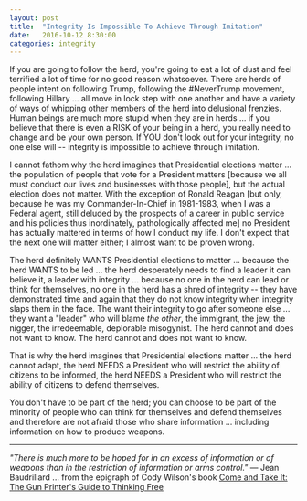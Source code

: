 ```yaml
---
layout: post
title:  "Integrity Is Impossible To Achieve Through Imitation"
date:   2016-10-12 8:30:00
categories: integrity
---
```

If you are going to follow the herd, you're going to eat a lot of dust and feel terrified a lot of time for no good reason whatsoever.  There are herds of people intent on following Trump, following the #NeverTrump movement, following Hillary ... all move in lock step with one another and have a variety of ways of whipping other members of the herd into delusional frenzies.  Human beings are much more stupid when they are in herds ... if you believe that there is even a RISK of your being in a herd, you really need to change and be your own person. If YOU don't look out for your integrity, no one else will -- integrity is impossible to achieve through imitation.

I cannot fathom why the herd imagines that Presidential elections matter ... the population of people that vote for a President matters [because we all must conduct our lives and businesses with those people], but the actual election does not matter.  With the exception of Ronald Reagan [but only, because he was my Commander-In-Chief in 1981-1983, when I was a Federal agent, still deluded by the prospects of a career in public service and his policies thus inordinately, pathologically affected me] no President has actually mattered in terms of how I conduct my life.  I don't expect that the next one will matter either; I almost want to be proven wrong.

The herd definitely WANTS Presidential elections to matter ... because the herd WANTS to be led ... the herd desperately needs to find a leader it can believe it, a leader with integrity ... because no one in the herd can lead or think for themselves, no one in the herd has a shred of integrity -- they have demonstrated time and again that they do not know integrity when integrity slaps them in the face. The want their integrity to go after someone else ... they want a "leader" who will blame *the other*, the immigrant, the jew, the nigger, the irredeemable, deplorable misogynist. The herd cannot and does not want to know.  The herd cannot and does not want to know.

That is why the herd imagines that Presidential elections matter ... the herd cannot adapt, the herd NEEDS a President who will restrict the ability of citizens to be informed, the herd NEEDS a President who will restrict the ability of citizens to defend themselves.  

You don't have to be part of the herd; you can choose to be part of the minority of people who can think for themselves and defend themselves and therefore are not afraid those who share information ... including information on how to produce weapons.  

---

*"There is much more to be hoped for in an excess of information or of weapons than in the restriction of information or arms control."* — Jean Baudrillard ... from the epigraph of Cody Wilson's book [Come and Take It: The Gun Printer's Guide to Thinking Free](https://www.amazon.com/Come-Take-Printers-Guide-Thinking-ebook/dp/B01CO34MBI/)
